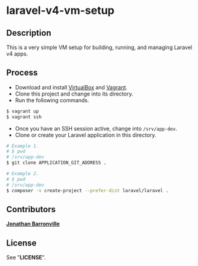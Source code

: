 # laravel-v4-vm-setup

## Description

This is a very simple VM setup for building, running, and managing Laravel v4 apps.

## Process

 - Download and install [VirtualBox](https://virtualbox.org "VirtualBox") and [Vagrant](http://vagrantup.com "Vagrant").
 - Clone this project and change into its directory.
 - Run the following commands.

```sh
$ vagrant up
$ vagrant ssh
```

 - Once you have an SSH session active, change into `/srv/app-dev`.
 - Clone or create your Laravel application in this directory.

```sh
# Example 1.
# $ pwd
# /srv/app-dev
$ git clone APPLICATION_GIT_ADDRESS .
```

```sh
# Example 2.
# $ pwd
# /srv/app-dev
$ composer -v create-project --prefer-dist laravel/laravel .
```

## Contributors

__[Jonathan Barronville](mailto:jonathan@belairlabs.com "jonathan@belairlabs.com")__

## License

See "__LICENSE__".
